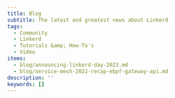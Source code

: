 ```yaml
---
title: Blog
subtitle: The latest and greatest news about Linkerd
tags:
  - Community
  - Linkerd
  - Tutorials &amp; How-To's
  - Video
items:
  - blog/announcing-linkerd-day-2023.md
  - blog/service-mesh-2022-recap-ebpf-gateway-api.md
description: ''
keywords: []
---
```

